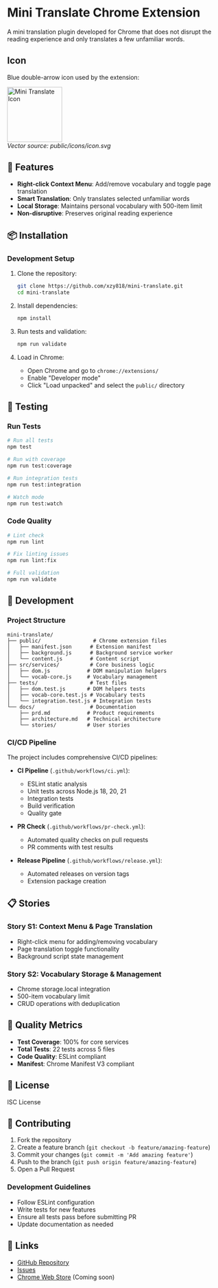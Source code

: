 # Mini Translate Chrome Extension

A mini translation plugin developed for Chrome that does not disrupt the reading experience and only translates a few unfamiliar words.

## Icon

Blue double-arrow icon used by the extension:

<p>
  <img src="public/icons/icon-128.png" alt="Mini Translate Icon" width="128" height="128"/>
  <br/>
  <em>Vector source: public/icons/icon.svg</em>
</p>

## 🚀 Features

- **Right-click Context Menu**: Add/remove vocabulary and toggle page translation
- **Smart Translation**: Only translates selected unfamiliar words
- **Local Storage**: Maintains personal vocabulary with 500-item limit
- **Non-disruptive**: Preserves original reading experience

## 📦 Installation

### Development Setup

1. Clone the repository:
   ```bash
   git clone https://github.com/xzy818/mini-translate.git
   cd mini-translate
   ```

2. Install dependencies:
   ```bash
   npm install
   ```

3. Run tests and validation:
   ```bash
   npm run validate
   ```

4. Load in Chrome:
   - Open Chrome and go to `chrome://extensions/`
   - Enable "Developer mode"
   - Click "Load unpacked" and select the `public/` directory

## 🧪 Testing

### Run Tests
```bash
# Run all tests
npm test

# Run with coverage
npm run test:coverage

# Run integration tests
npm run test:integration

# Watch mode
npm run test:watch
```

### Code Quality
```bash
# Lint check
npm run lint

# Fix linting issues
npm run lint:fix

# Full validation
npm run validate
```

## 🔧 Development

### Project Structure
```
mini-translate/
├── public/                 # Chrome extension files
│   ├── manifest.json      # Extension manifest
│   ├── background.js      # Background service worker
│   └── content.js         # Content script
├── src/services/          # Core business logic
│   ├── dom.js            # DOM manipulation helpers
│   └── vocab-core.js     # Vocabulary management
├── tests/                 # Test files
│   ├── dom.test.js       # DOM helpers tests
│   ├── vocab-core.test.js # Vocabulary tests
│   └── integration.test.js # Integration tests
└── docs/                  # Documentation
    ├── prd.md            # Product requirements
    ├── architecture.md   # Technical architecture
    └── stories/          # User stories
```

### CI/CD Pipeline

The project includes comprehensive CI/CD pipelines:

- **CI Pipeline** (`.github/workflows/ci.yml`):
  - ESLint static analysis
  - Unit tests across Node.js 18, 20, 21
  - Integration tests
  - Build verification
  - Quality gate

- **PR Check** (`.github/workflows/pr-check.yml`):
  - Automated quality checks on pull requests
  - PR comments with test results

- **Release Pipeline** (`.github/workflows/release.yml`):
  - Automated releases on version tags
  - Extension package creation

## 📋 Stories

### Story S1: Context Menu & Page Translation
- Right-click menu for adding/removing vocabulary
- Page translation toggle functionality
- Background script state management

### Story S2: Vocabulary Storage & Management
- Chrome storage.local integration
- 500-item vocabulary limit
- CRUD operations with deduplication

## 🎯 Quality Metrics

- **Test Coverage**: 100% for core services
- **Total Tests**: 22 tests across 5 files
- **Code Quality**: ESLint compliant
- **Manifest**: Chrome Manifest V3 compliant

## 📄 License

ISC License

## 🤝 Contributing

1. Fork the repository
2. Create a feature branch (`git checkout -b feature/amazing-feature`)
3. Commit your changes (`git commit -m 'Add amazing feature'`)
4. Push to the branch (`git push origin feature/amazing-feature`)
5. Open a Pull Request

### Development Guidelines

- Follow ESLint configuration
- Write tests for new features
- Ensure all tests pass before submitting PR
- Update documentation as needed

## 🔗 Links

- [GitHub Repository](https://github.com/xzy818/mini-translate)
- [Issues](https://github.com/xzy818/mini-translate/issues)
- [Chrome Web Store](https://chrome.google.com/webstore) (Coming soon)
